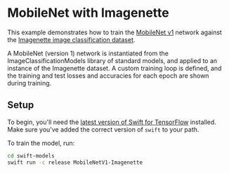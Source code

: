 # MobileNet with Imagenette

This example demonstrates how to train the [MobileNet v1](https://arxiv.org/abs/1704.04861) network against the [Imagenette image classification dataset](https://github.com/fastai/imagenette).

A MobileNet (version 1) network is instantiated from the ImageClassificationModels library of standard models, and applied to an instance of the Imagenette dataset. A custom training loop is defined, and the training and test losses and accuracies for each epoch are shown during training.

## Setup

To begin, you'll need the [latest version of Swift for
TensorFlow](https://github.com/tensorflow/swift/blob/main/Installation.md)
installed. Make sure you've added the correct version of `swift` to your path.

To train the model, run:

```sh
cd swift-models
swift run -c release MobileNetV1-Imagenette
```
